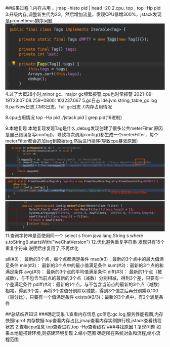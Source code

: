##结果过程
1.内存占用 ，jmap -histo pid | head -20
2.cpu, top , top -Hp pid
3.升级内存,调整新生代为2G，然后增加流量，发现CPU暴增300%，jstack发现是prometheus排序问题
![](.z_fe打点_频繁minorGC_majorGC_CPU暴涨_images/a44f81f6.png)
4.过了大概28小时,minor gc、major gc频繁报警,cpu也时常报警
2021-09-19T23:07:08.259+0800: 103237.067
5.gc日志
ide.jvm.string_table_gc.log
6.parNew日志,CMS日志，full gc日志
7.内存占用情况


8.cpu占用情况
top -Hp pid
./jstack  pid | grep pid(16进制)

9.本地复现
本地复现发现Tag是什么,debug发现创建了很多公共meterFilter,原因是自己错误复写config()，导致每次调用config()都生成一个meterFilter，每个meterFilter都会追加tag到原始tag,然后进行排序(导致cpu暴涨原因)
![](.z_fe打点_频繁minorGC_majorGC_CPU暴涨_images/831112fc.png)
![](.z_fe打点_频繁minorGC_majorGC_CPU暴涨_images/4b2add06.png)
![](.z_fe打点_频繁minorGC_majorGC_CPU暴涨_images/7f5e36b9.png)
11.查询字符串是否使用同一个
select s from java.lang.String s where s.toString().startsWith("weChatVersion")
12.优化避免重复字符串
发现只有15个重复字符串,说明后序复用了,不再优化




all(#3)：   最新的3个点，每个点都满足条件
max(#3)：最新的3个点中的最大值满足条件
min(#3)： 最新的3个点中的最小值满足条件
sum(#3)：最新的3个点的和满足条件
avg(#3)： 最新的3个点的平均值满足条件
diff(#3)：  最新的1个点（被减数），与不包含当前点的最新的3个点（减数）分别相减，得到3个差，只要有一个差满足条件
pdiff(#3)：最新的1个点，与不包含当前点的最新的3个点（减数）相减，得到3个差，再将3个差值分别除以减数，得到3个值之后再分别乘以100（百分比），只要有一个值满足条件
exists(#2/3)：最新的3个点中，有2个满足条件

##总结临界知识
###确定现象
1.查看内存信息
gc信息:gc.log,服务性能视图,内存快照hprof
内存数据:top查看内存占比,jmap查看内存实例排行榜,jstack查看线程状态
2.查看cpu信息
top查看进程,top -Hp查看线程
###寻找原因
1.复现问题
如果本地能搭建环境,则搭建环境复现
2.缩小范围
确定所在系统对象和流程,缩小流程范围
